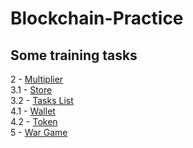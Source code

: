 # Blockchain-Practice
## Some training tasks
2 - [Multiplier](https://github.com/ivnik20/Blockchain-Practice/tree/main/Multiplier) <br />
3.1 - [Store](https://github.com/ivnik20/Blockchain-Practice/tree/main/Store%20Queue) <br />
3.2 - [Tasks List](https://github.com/ivnik20/Blockchain-Practice/tree/main/Tasks%20List) <br />
4.1 - [Wallet](https://github.com/ivnik20/Blockchain-Practice/tree/main/Wallet) <br />
4.2 - [Token](https://github.com/ivnik20/Blockchain-Practice/tree/main/BookTokens) <br />
5 - [War Game](https://github.com/ivnik20/Blockchain-Practice/tree/main/WarGame) <br />
